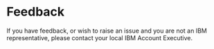 # Feedback

If you have feedback, or wish to raise an issue and you are not an IBM representative, please contact your local IBM Account Executive.

<!-- Contact us if you have problems or you want to give feedback.
To submit an issue or provide feedback, use the following GitHub repository to create an issue: [Containerization-assets](https://github.ibm.com/wh-curamspm-devops/containerisation-assets/issues).

We strongly suggest to click on Watch or Star the repository on GitHub to be updated on latest changes-->

